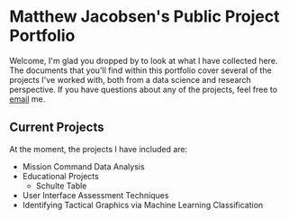 # Matthew Jacobsen's Public Project Portfolio
 Welcome, I'm glad you dropped by to look at what I have collected here. The documents that you'll find within this portfolio cover several of the projects I've worked with, both from a data science and research perspective. 
If you have questions about any of the projects, feel free to <a href='mailto:jacobmatk@aol.com'>email</a> me. 

## Current Projects
At the moment, the projects I have included are:

- Mission Command Data Analysis
- Educational Projects
     - Schulte Table
- User Interface Assessment Techniques
- Identifying Tactical Graphics via Machine Learning Classification
